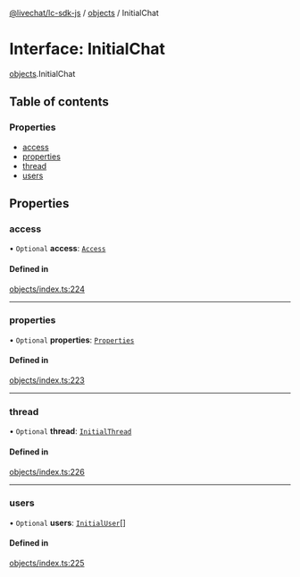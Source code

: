 [@livechat/lc-sdk-js](../README.md) / [objects](../modules/objects.md) / InitialChat

# Interface: InitialChat

[objects](../modules/objects.md).InitialChat

## Table of contents

### Properties

- [access](objects.InitialChat.md#access)
- [properties](objects.InitialChat.md#properties)
- [thread](objects.InitialChat.md#thread)
- [users](objects.InitialChat.md#users)

## Properties

### access

• `Optional` **access**: [`Access`](objects.Access.md)

#### Defined in

[objects/index.ts:224](https://github.com/livechat/lc-sdk-js/blob/7431f2f/src/objects/index.ts#L224)

___

### properties

• `Optional` **properties**: [`Properties`](objects.Properties.md)

#### Defined in

[objects/index.ts:223](https://github.com/livechat/lc-sdk-js/blob/7431f2f/src/objects/index.ts#L223)

___

### thread

• `Optional` **thread**: [`InitialThread`](objects.InitialThread.md)

#### Defined in

[objects/index.ts:226](https://github.com/livechat/lc-sdk-js/blob/7431f2f/src/objects/index.ts#L226)

___

### users

• `Optional` **users**: [`InitialUser`](objects.InitialUser.md)[]

#### Defined in

[objects/index.ts:225](https://github.com/livechat/lc-sdk-js/blob/7431f2f/src/objects/index.ts#L225)
